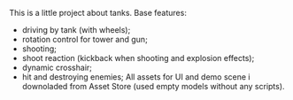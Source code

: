 This is a little project about tanks.
Base features:
- driving by tank (with wheels);
- rotation control for tower and gun;
- shooting;
- shoot reaction (kickback when shooting and explosion effects);
- dynamic crosshair;
- hit and destroying enemies;
All assets for UI and demo scene i downoladed from Asset Store (used empty models without any scripts).
